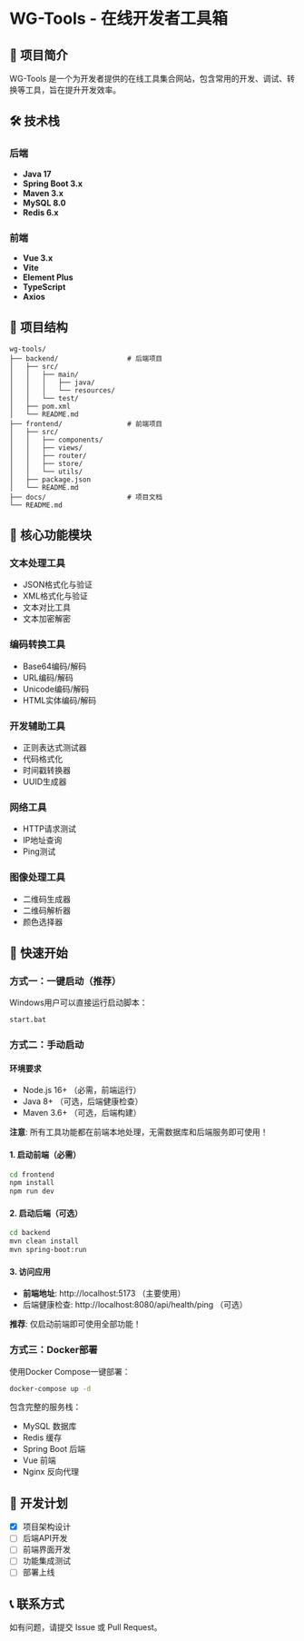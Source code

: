 # WG-Tools - 在线开发者工具箱

## 📖 项目简介

WG-Tools 是一个为开发者提供的在线工具集合网站，包含常用的开发、调试、转换等工具，旨在提升开发效率。

## 🛠️ 技术栈

### 后端
- **Java 17**
- **Spring Boot 3.x**
- **Maven 3.x**
- **MySQL 8.0**
- **Redis 6.x**

### 前端
- **Vue 3.x**
- **Vite**
- **Element Plus**
- **TypeScript**
- **Axios**

## 📁 项目结构

```
wg-tools/
├── backend/                 # 后端项目
│   ├── src/
│   │   ├── main/
│   │   │   ├── java/
│   │   │   └── resources/
│   │   └── test/
│   ├── pom.xml
│   └── README.md
├── frontend/                # 前端项目
│   ├── src/
│   │   ├── components/
│   │   ├── views/
│   │   ├── router/
│   │   ├── store/
│   │   └── utils/
│   ├── package.json
│   └── README.md
├── docs/                    # 项目文档
└── README.md
```

## 🚀 核心功能模块

### 文本处理工具
- JSON格式化与验证
- XML格式化与验证
- 文本对比工具
- 文本加密解密

### 编码转换工具
- Base64编码/解码
- URL编码/解码
- Unicode编码/解码
- HTML实体编码/解码

### 开发辅助工具
- 正则表达式测试器
- 代码格式化
- 时间戳转换器
- UUID生成器

### 网络工具
- HTTP请求测试
- IP地址查询
- Ping测试

### 图像处理工具
- 二维码生成器
- 二维码解析器
- 颜色选择器

## 🔧 快速开始

### 方式一：一键启动（推荐）

Windows用户可以直接运行启动脚本：
```bash
start.bat
```

### 方式二：手动启动

#### 环境要求
- Node.js 16+ （必需，前端运行）
- Java 8+ （可选，后端健康检查）
- Maven 3.6+ （可选，后端构建）

**注意**: 所有工具功能都在前端本地处理，无需数据库和后端服务即可使用！

#### 1. 启动前端（必需）
```bash
cd frontend
npm install
npm run dev
```

#### 2. 启动后端（可选）
```bash
cd backend
mvn clean install
mvn spring-boot:run
```

#### 3. 访问应用
- **前端地址**: http://localhost:5173 （主要使用）
- 后端健康检查: http://localhost:8080/api/health/ping （可选）

**推荐**: 仅启动前端即可使用全部功能！

### 方式三：Docker部署

使用Docker Compose一键部署：
```bash
docker-compose up -d
```

包含完整的服务栈：
- MySQL 数据库
- Redis 缓存
- Spring Boot 后端
- Vue 前端
- Nginx 反向代理

## 📝 开发计划

- [x] 项目架构设计
- [ ] 后端API开发
- [ ] 前端界面开发
- [ ] 功能集成测试
- [ ] 部署上线

## 📞 联系方式

如有问题，请提交 Issue 或 Pull Request。
